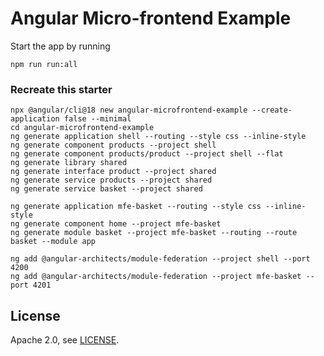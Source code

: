 # Angular Micro-frontend Example

Start the app by running

```shell
npm run run:all
```

### Recreate this starter

```shell
npx @angular/cli@18 new angular-microfrontend-example --create-application false --minimal
cd angular-microfrontend-example
ng generate application shell --routing --style css --inline-style
ng generate component products --project shell
ng generate component products/product --project shell --flat
ng generate library shared
ng generate interface product --project shared
ng generate service products --project shared
ng generate service basket --project shared

ng generate application mfe-basket --routing --style css --inline-style
ng generate component home --project mfe-basket
ng generate module basket --project mfe-basket --routing --route basket --module app

ng add @angular-architects/module-federation --project shell --port 4200
ng add @angular-architects/module-federation --project mfe-basket --port 4201
```


## License

Apache 2.0, see [LICENSE](LICENSE).
